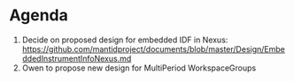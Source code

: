 Agenda
======
1. Decide on proposed design for embedded IDF in Nexus: https://github.com/mantidproject/documents/blob/master/Design/EmbeddedInstrumentInfoNexus.md
2. Owen to propose new design for MultiPeriod WorkspaceGroups
